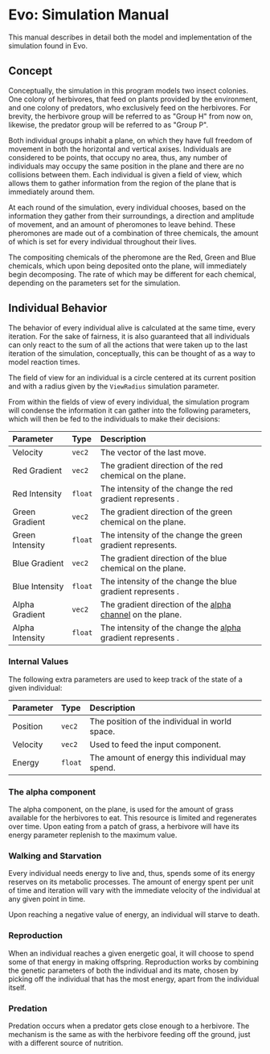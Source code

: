 # Evo: Simulation Manual
This manual describes in detail both the model and implementation of the 
simulation found in Evo.

## Concept
Conceptually, the simulation in this program models two insect colonies. One
colony of herbivores, that feed on plants provided by the environment, and
one colony of predators, who exclusively feed on the herbivores. For brevity, 
the herbivore group will be referred to as "Group H" from now on, likewise,
the predator group will be referred to as "Group P".

Both individual groups inhabit a plane, on which they have full freedom of 
movement in both the horizontal and vertical axises. Individuals are considered
to be points, that occupy no area, thus, any number of individuals may occupy 
the same position in the plane and there are no collisions between them. Each 
individual is given a field of view, which allows them to gather information
from the region of the plane that is immediately around them.

At each round of the simulation, every individual chooses, based on the 
information they gather from their surroundings, a direction and amplitude of 
movement, and an amount of pheromones to leave behind. These pheromones are made 
out of a combination of three chemicals, the amount of which is set for every
individual throughout their lives.

The compositing chemicals of the pheromone are the Red, Green and Blue 
chemicals, which upon being deposited onto the plane, will immediately begin
decomposing. The rate of which may be different for each chemical, depending
on the parameters set for the simulation.

## Individual Behavior
The behavior of every individual alive is calculated at the same time, every
iteration. For the sake of fairness, it is also guaranteed that all individuals
can only react to the sum of all the actions that were taken up to the last 
iteration of the simulation, conceptually, this can be thought of as a way to
model reaction times.

The field of view for an individual is a circle centered at its current 
position and with a radius given by the `ViewRadius` simulation parameter.

From within the fields of view of every individual, the simulation program will
condense the information it can gather into the following parameters, which 
will then be fed to the individuals to make their decisions:

| Parameter | Type | Description |
| :-------- | :--- | :---------- |
| Velocity         | `vec2`  | The vector of the last move. |
| Red Gradient     | `vec2`  | The gradient direction of the red chemical on the plane.         |
| Red Intensity    | `float` | The intensity of the change the red gradient represents .        |
| Green Gradient   | `vec2`  | The gradient direction of the green chemical on the plane.       |
| Green Intensity  | `float` | The intensity of the change the green gradient represents.       |
| Blue Gradient    | `vec2`  | The gradient direction of the blue chemical on the plane.        |
| Blue Intensity   | `float` | The intensity of the change the blue gradient represents .       |
| Alpha Gradient   | `vec2`  | The gradient direction of the [alpha channel][1] on the plane.   |
| Alpha Intensity  | `float` | The intensity of the change the [alpha][1] gradient represents . |
[1]: #the-alpha-component

### Internal Values
The following extra parameters are used to keep track of the state of a given individual:

| Parameter | Type | Description |
| :-------- | :--- | :---------- |
| Position  | `vec2`  | The position of the individual in world space.  |
| Velocity  | `vec2`  | Used to feed the input component.               |
| Energy    | `float` | The amount of energy this individual may spend. |


### The alpha component
The alpha component, on the plane, is used for the amount of grass available for the herbivores
to eat. This resource is limited and regenerates over time. Upon eating from a patch of grass, a
herbivore will have its energy parameter replenish to the maximum value.

### Walking and Starvation
Every individual needs energy to live and, thus, spends some of its energy reserves
on its metabolic processes. The amount of energy spent per unit of time and iteration
will vary with the immediate velocity of the individual at any given point in time.

Upon reaching a negative value of energy, an individual will starve to death.

### Reproduction
When an individual reaches a given energetic goal, it will choose to spend some of
that energy in making offspring. Reproduction works by combining the genetic 
parameters of both the individual and its mate, chosen by picking off the individual
that has the most energy, apart from the individual itself.

### Predation
Predation occurs when a predator gets close enough to a herbivore. The mechanism is
the same as with the herbivore feeding off the ground, just with a different source
of nutrition.
